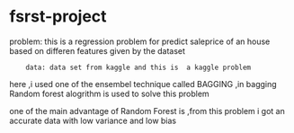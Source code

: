 # fsrst-project
problem: this is a regression problem for predict saleprice of an house based on differen features given by the dataset
        
        data: data set from kaggle and this is  a kaggle problem
       
   here ,i used one of the ensembel technique called BAGGING ,in bagging Random forest alogrithm is used to solve this problem
  
  
  one of the main advantage of Random Forest is ,from this problem i got an  accurate data with low variance and low bias
  
